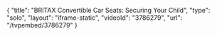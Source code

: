 {
    "title": "BRITAX Convertible Car Seats: Securing Your Child",
    "type": "solo",
    "layout": "iframe-static",
    "videoId": "3786279",
    "url": "\/tvpembed\/3786279"
}